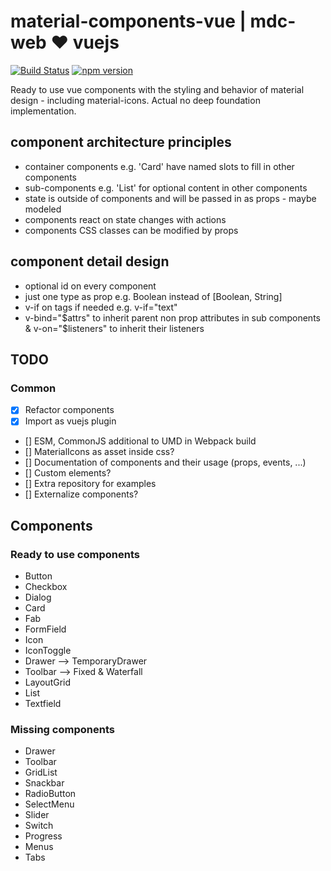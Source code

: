 # material-components-vue | mdc-web &#9829; vuejs

[![Build Status](https://travis-ci.org/matsp/material-components-vue.svg?branch=master)](https://travis-ci.org/matsp/material-components-web) 
[![npm version](https://badge.fury.io/js/material-components-vue.svg)](https://badge.fury.io/js/material-components-vue)

Ready to use vue components with the styling and behavior of material design - including material-icons.
Actual no deep foundation implementation.

## component architecture principles

* container components e.g. 'Card' have named slots to fill in other components
* sub-components e.g. 'List' for optional content in other components
* state is outside of components and will be passed in as props - maybe modeled
* components react on state changes with actions
* components CSS classes can be modified by props

## component detail design
* optional id on every component
* just one type as prop e.g. Boolean instead of [Boolean, String]
* v-if on tags if needed e.g. v-if="text" 
* v-bind="$attrs" to inherit parent non prop attributes in sub components & v-on="$listeners" to inherit their listeners


## TODO

### Common
* [x] Refactor components
* [x] Import as vuejs plugin
* [] ESM, CommonJS additional to UMD in Webpack build
* [] MaterialIcons as asset inside css?
* [] Documentation of components and their usage (props, events, ...)
* [] Custom elements?
* [] Extra repository for examples
* [] Externalize components?

## Components

### Ready to use components
* Button
* Checkbox
* Dialog
* Card
* Fab
* FormField
* Icon
* IconToggle
* Drawer --> TemporaryDrawer
* Toolbar --> Fixed & Waterfall
* LayoutGrid
* List
* Textfield

### Missing components
* Drawer
* Toolbar
* GridList
* Snackbar
* RadioButton
* SelectMenu
* Slider
* Switch
* Progress
* Menus
* Tabs
